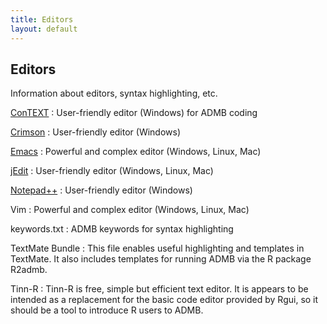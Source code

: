 ```yaml
---
title: Editors
layout: default
---
```


Editors
-------

Information about editors, syntax highlighting, etc.

[ConTEXT](http://www.contexteditor.org/)
: User-friendly editor (Windows) for ADMB coding

[Crimson](crimson-editor.html)
: User-friendly editor (Windows)

[Emacs](emacs/)
: Powerful and complex editor (Windows, Linux, Mac)

[jEdit](jedit)
: User-friendly editor (Windows, Linux, Mac)

[Notepad++](npp)
: User-friendly editor (Windows)

Vim
: Powerful and complex editor (Windows, Linux, Mac)

keywords.txt
: ADMB keywords for syntax highlighting

TextMate Bundle
: This file enables useful highlighting and templates in TextMate. It also includes templates for running ADMB via the R package R2admb.

Tinn-R
: Tinn-R is free, simple but efficient text editor. It is appears to be intended as a replacement for the basic code editor provided by Rgui, so it should be a tool to introduce R users to ADMB.
